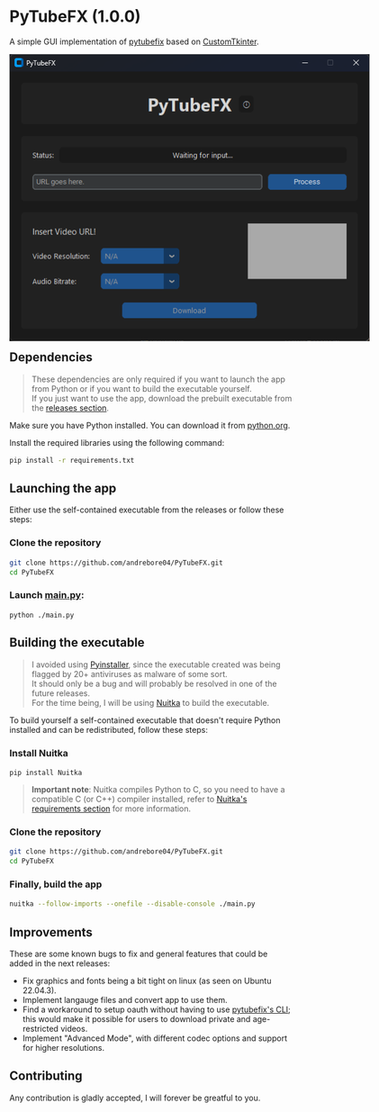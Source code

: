 # PyTubeFX (1.0.0)
A simple GUI implementation of [pytubefix](https://github.com/JuanBindez/pytubefix) based on [CustomTkinter](https://github.com/TomSchimansky/CustomTkinter).

<div style='width: 640px; height: 480px; margin: auto'>
	<img src='./resources/splash.png'>
</div>
<br>

## Dependencies
>These dependencies are only required if you want to launch the app from Python or if you want to build the executable yourself.<br>
>If you just want to use the app, download the prebuilt executable from the [releases section](https://github.com/andrebore04/PyTubeFX/releases).

Make sure you have Python installed. You can download it from [python.org](https://www.python.org/downloads/).

Install the required libraries using the following command:

```sh
pip install -r requirements.txt
```

## Launching the app
Either use the self-contained executable from the releases or follow these steps:

### Clone the repository

```sh
git clone https://github.com/andrebore04/PyTubeFX.git
cd PyTubeFX
```

### Launch [main.py](https://github.com/andrebore04/PyTubeFX/blob/main/main.py):

```
python ./main.py
```

## Building the executable
>I avoided using [Pyinstaller](https://pypi.org/project/pyinstaller/), since the executable created was being flagged by 20+ antiviruses as malware of some sort.<br>
It should only be a bug and will probably be resolved in one of the future releases.<br>
>For the time being, I will be using [Nuitka](https://pypi.org/project/Nuitka/) to build the executable.

To build yourself a self-contained executable that doesn't require Python installed and can be redistributed, follow these steps:

### Install Nuitka

```pip
pip install Nuitka
```

>**Important note**: Nuitka compiles Python to C, so you need to have a compatible C (or C++) compiler installed, refer to [Nuitka's requirements section](https://nuitka.net/doc/user-manual.html#requirements) for more information.

### Clone the repository

```sh
git clone https://github.com/andrebore04/PyTubeFX.git
cd PyTubeFX
```

### Finally, build the app

```sh
nuitka --follow-imports --onefile --disable-console ./main.py
```

## Improvements
These are some known bugs to fix and general features that could be added in the next releases:
- Fix graphics and fonts being a bit tight on linux (as seen on Ubuntu 22.04.3).
- Implement langauge files and convert app to use them.
- Find a workaround to setup oauth without having to use [pytubefix's CLI](https://github.com/JuanBindez/pytubefix/blob/main/pytubefix/innertube.py#L335); this would make it possible for users to download private and age-restricted videos.
- Implement "Advanced Mode", with different codec options and support for higher resolutions.

## Contributing
Any contribution is gladly accepted, I will forever be greatful to you.